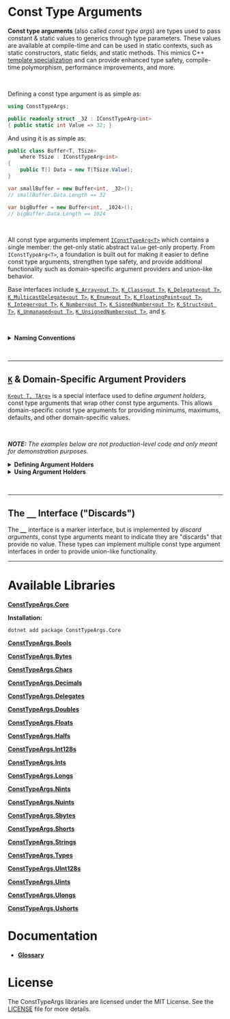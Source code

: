 # Const Type Arguments

**Const type arguments** (also called *const type args*) are types used to pass constant & static values to generics through type parameters. These values are available at compile-time and can be used in static contexts, such as static constructors, static fields, and static methods. This mimics C++ [template specialization](https://en.cppreference.com/w/cpp/language/template_specialization) and can provide enhanced type safety, compile-time polymorphism, performance improvements, and more.

&nbsp;

Defining a const type argument is as simple as:

```csharp
using ConstTypeArgs;

public readonly struct _32 : IConstTypeArg<int>
{ public static int Value => 32; }
```

And using it is as simple as:

```csharp
public class Buffer<T, TSize>
    where TSize : IConstTypeArg<int>
{
    public T[] Data = new T[TSize.Value];
}

var smallBuffer = new Buffer<int, _32>();
// smallBuffer.Data.Length == 32

var bigBuffer = new Buffer<int, _1024>();
// bigBuffer.Data.Length == 1024
```

&nbsp;

All const type arguments implement [`IConstTypeArg<T>`](/Source/ConstTypeArgs.Core/IConstTypeArg.cs) which contains a single member: the get-only static abstract `Value` get-only property. From `IConstTypeArg<T>`, a foundation is built out for making it easier to define const type arguments, strengthen type safety, and provide additional functionality such as domain-specific argument providers and union-like behavior.

Base interfaces include [`K_Array<out T>`](/Source/ConstTypeArgs.Core/Core/K_Array.cs), [`K_Class<out T>`](/Source/ConstTypeArgs.Core/Core/K_Class.cs), [`K_Delegate<out T>`](/Source/ConstTypeArgs.Core/Core/K_Delegate.cs), [`K_MulticastDelegate<out T>`](/Source/ConstTypeArgs.Core/Core/K_MulticastDelegate.cs), [`K_Enum<out T>`](/Source/ConstTypeArgs.Core/Core/K_Enum.cs), [`K_FloatingPoint<out T>`](/Source/ConstTypeArgs.Core/Core/K_FloatingPoint.cs), [`K_Integer<out T>`](/Source/ConstTypeArgs.Core/Core/K_Integer.cs), [`K_Number<out T>`](/Source/ConstTypeArgs.Core/Core/K_Number.cs), [`K_SignedNumber<out T>`](/Source/ConstTypeArgs.Core/Core/K_SignedNumber.cs), [`K_Struct<out T>`](/Source/ConstTypeArgs.Core/Core/K_Struct.cs), [`K_Unmanaged<out T>`](/Source/ConstTypeArgs.Core/Core/K_Unmanaged.cs), [`K_UnsignedNumber<out T>`](/Source/ConstTypeArgs.Core/Core/K_UnsignedNumber.cs), and [`K`](/Source/ConstTypeArgs.Core/K.cs).

&nbsp;

<details>

<summary><strong>Naming Conventions</strong></summary>

</br>

| Naming Convention | |
|:-------------------|-|
| `K_` Prefix | Argument type interfaces *(i.e. interfaces deriving from `IConstTypeArg<T>`)* are prefixed with `K_` to indicate that they, rather than define a contract, are the means to "pass" values via generic type parameters. The prefix refers to how `K` is used in mathematic formulas to denote an unknown constant value. |
| `_` Prefix | Many argument providers *(i.e. concrete types that implement `IConstTypeArg<T>`)* in ConstTypeArg libraries have the prefix `_` followed by a representation of their value *(e.g. _1024, _A, _Blue)*.
| [`__`](#__) Types| Argument types *(i.e. types deriving from or implementing `IConstTypeArg<T>`)* that implement [`__`](/Source/ConstTypeArgs.Core/Core/__.cs) are used as "discards" to indicate they lack a value. They can be used for union-like behavior. These types usually explicitly implement multiple arg type interfaces, allowing union-like functionality, and provide either `default` or `null` values. These types are simply named `__`. |

</details>

&nbsp;

----

## [`K`](/Source/ConstTypeArgs.Core/K.cs) & Domain-Specific Argument Providers

[`K<out T, TArg>`](/Source/ConstTypeArgs.Core/K.cs) is a special interface used to define *argument holders*, const type arguments that wrap other const type arguments. This allows domain-specific const type arguments for providing minimums, maximums, defaults, and other domain-specific values.

&nbsp;

***NOTE:** The examples below are not production-level code and only meant for demonstration purposes.*

<details>

<summary><strong>Defining Argument Holders</strong></summary>

Extending the previous examples, the following code demonstrates how to define argument holders. 

```csharp
using ConstTypeArgs;

// Bool<K> and Int<K> exist respectively in the ConstTypeArgs.Bools & ConstTypeArgs.Ints libraries.
public abstract class Bool<K> : K<bool, K>, IConstTypeArg<bool>
    where K : IConstTypeArg<bool>
{ public static bool Value => K.Value; }

public abstract class Int<K> : K<int, K>, IConstTypeArg<int>
    where K : IConstTypeArg<int>
{ public static int Value => K.Value; }

public abstract class DefaultResize : Bool<False>;
public abstract class CanResize     : Bool<True>;
public abstract class CannotResize  : Bool<False>;

public abstract class DefaultSize : Int<_32>;
public abstract class MinSize     : Int<_4>;
public abstract class MaxSize     : Int<_4096>;
```

</details>

<details>

<summary><strong>Using Argument Holders</strong></summary>

A modified `Buffer<T, TSize>` demonstrates how argument holders defined in the previous example could be used:

```csharp
public class Buffer<T, TSize, TCanResize>
    where TSize      : IConstTypeArg<int>
    where TCanResize : IConstTypeArg<bool>
{
    public T[] Data;

    static Buffer()
    {
        if (ValidateSize())
            Data = new T[TSize.Value];
        else
            Data = Array.Empty<T>();
            
        // Consider throwing an exception when validation fails.
        // This prevents the constructed type from ever initializing,
        // which might be desired behavior.
    }

    private static bool ValidateSize()
    {
        if (TSize.Value < MinSize.Value)
            Console.WriteLine($"The initialized buffer is smaller than the minimum allowed.");
            
        if (TSize.Value > MaxSize.Value) 
            Console.WriteLine($"The initialized buffer is larger than the maximum allowed.");
    }

    public void Resize<TNew>()
    {
        if (!TCanResize.Value || TNew.Value < MinSize.Value || TNew.Value > MaxSize.Value)
        {
            Console.WriteLine("The buffer cannot be resized!");
            return;
        }

        var temp = Data;
        Array.Resize(ref temp, TNew.Value);
        Data = temp;
    }
}

var verySmallBuffer = new Buffer<int, _2, DefaultResize>();
// verySmallBuffer.Data.Length == 0
// _2.Value is smaller than MinSize.Value (4).
// Data initialized to an empty array.

var smallBuffer = new Buffer<int, _32, CannotResize>();
// smallBuffer.Data.Length = 32

smallBuffer.Resize<_2048>();
// No op. Cannot resize.

var bigGrowableBuffer = new Buffer<int, _1024, CanResize>();
// bigGrowableBuffer.Data.Length = 1024

bigGrowableBuffer.Resize<_2048>();
// bigGrowableBuffer.Data.Length = 2048
// The Data array can be resized to a minimum of MinSize.Value (4)
// and to a maximum of MaxSize.Value (4096).
```

</details>

&nbsp;

----

## The [`__`](/Source/ConstTypeArgs.Core/Core/__.cs) Interface ("Discards")

The [`__`](/Source/ConstTypeArgs.Core/Core/__.cs) interface is a marker interface, but is implemented by *discard arguments*, const type arguments meant to indicate they are "discards" that provide no value. These types can implement multiple const type argument interfaces in order to provide union-like functionality.

----

# Available Libraries

[**ConstTypeArgs.Core**](/Source/ConstTypeArgs.Core)

**Installation:**
```
dotnet add package ConstTypeArgs.Core
```

[**ConstTypeArgs.Bools**](/Source/ConstTypeArgs.Bools)

[**ConstTypeArgs.Bytes**](/Source/ConstTypeArgs.Bytes)

[**ConstTypeArgs.Chars**](/Source/ConstTypeArgs.Chars)

[**ConstTypeArgs.Decimals**](/Source/ConstTypeArgs.Decimals)

[**ConstTypeArgs.Delegates**](/Source/ConstTypeArgs.Delegates)

[**ConstTypeArgs.Doubles**](/Source/ConstTypeArgs.Doubles)

[**ConstTypeArgs.Floats**](/Source/ConstTypeArgs.Floats)

[**ConstTypeArgs.Halfs**](/Source/ConstTypeArgs.Halfs)

[**ConstTypeArgs.Int128s**](/Source/ConstTypeArgs.Int128s)

[**ConstTypeArgs.Ints**](/Source/ConstTypeArgs.Ints)

[**ConstTypeArgs.Longs**](/Source/ConstTypeArgs.Longs)

[**ConstTypeArgs.Nints**](/Source/ConstTypeArgs.Nints)

[**ConstTypeArgs.Nuints**](/Source/ConstTypeArgs.Nuints)

[**ConstTypeArgs.Sbytes**](/Source/ConstTypeArgs.Sbytes)

[**ConstTypeArgs.Shorts**](/Source/ConstTypeArgs.Shorts)

[**ConstTypeArgs.Strings**](/Source/ConstTypeArgs.Strings)

[**ConstTypeArgs.Types**](/Source/ConstTypeArgs.Types)

[**ConstTypeArgs.UInt128s**](/Source/ConstTypeArgs.UInt128s)

[**ConstTypeArgs.Uints**](/Source/ConstTypeArgs.Uints)

[**ConstTypeArgs.Ulongs**](/Source/ConstTypeArgs.Ulongs)

[**ConstTypeArgs.Ushorts**](/Source/ConstTypeArgs.Ushorts)

# Documentation

* [**Glossary**](Documentation/Glossary.md)

# License
The ConstTypeArgs libraries are licensed under the MIT License. See the [LICENSE](LICENSE.txt) file for more details.